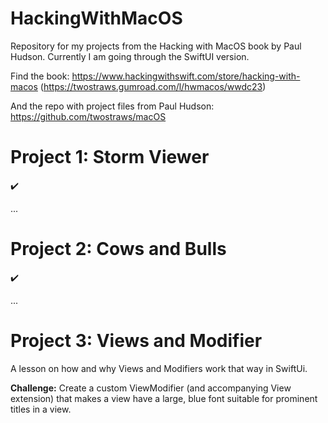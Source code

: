 # HackingWithMacOS
Repository for my projects from the Hacking with MacOS book by Paul Hudson. Currently I am going through the SwiftUI version. 

Find the book: https://www.hackingwithswift.com/store/hacking-with-macos 
(https://twostraws.gumroad.com/l/hwmacos/wwdc23)

And the repo with project files from Paul Hudson: https://github.com/twostraws/macOS

# Project 1: Storm Viewer
:heavy_check_mark:

...

# Project 2: Cows and Bulls
:heavy_check_mark:

...

# Project 3: Views and Modifier
A lesson on how and why Views and Modifiers work that way in SwiftUi.

**Challenge:** Create a custom ViewModifier (and accompanying View extension) that makes a view have a large, blue font suitable for prominent titles in a view.
